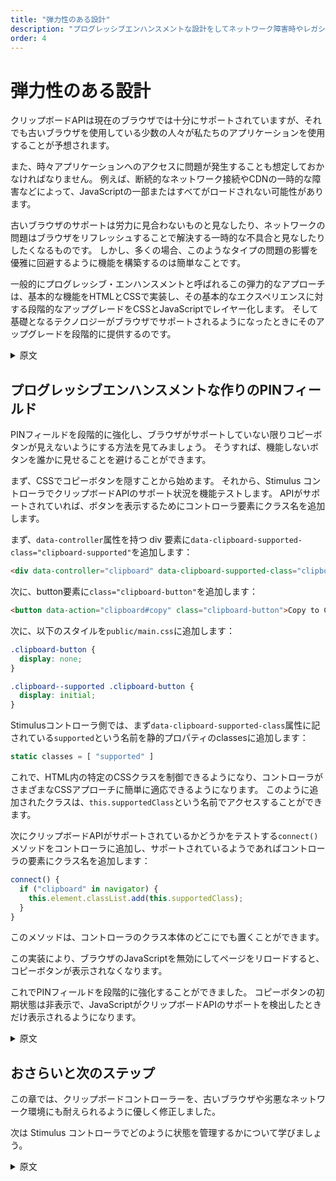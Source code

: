 ```yaml
---
title: "弾力性のある設計"
description: "プログレッシブエンハンスメントな設計をしてネットワーク障害時やレガシーブラウザ環境でも使うことができるアプリケーションを作りましょう"
order: 4
---
```


# 弾力性のある設計

クリップボードAPIは現在のブラウザでは十分にサポートされていますが、それでも古いブラウザを使用している少数の人々が私たちのアプリケーションを使用することが予想されます。

また、時々アプリケーションへのアクセスに問題が発生することも想定しておかなければなりません。 例えば、断続的なネットワーク接続やCDNの一時的な障害などによって、JavaScriptの一部またはすべてがロードされない可能性があります。

古いブラウザのサポートは労力に見合わないものと見なしたり、ネットワークの問題はブラウザをリフレッシュすることで解決する一時的な不具合と見なしたりしたくなるものです。 しかし、多くの場合、このようなタイプの問題の影響を優雅に回避するように機能を構築するのは簡単なことです。

一般的にプログレッシブ・エンハンスメントと呼ばれるこの弾力的なアプローチは、基本的な機能をHTMLとCSSで実装し、その基本的なエクスペリエンスに対する段階的なアップグレードをCSSとJavaScriptでレイヤー化します。 そして基礎となるテクノロジーがブラウザでサポートされるようになったときにそのアップグレードを段階的に提供するのです。

<details>
    <summary>原文</summary>
Although the clipboard API is well-supported in current browsers, we might still expect to have a small number of people with older browsers using our application.

We should also expect people to have problems accessing our application from time to time. For example, intermittent network connectivity or CDN availability could prevent some or all of our JavaScript from loading.

It’s tempting to write off support for older browsers as not worth the effort, or to dismiss network issues as temporary glitches that resolve themselves after a refresh. But often it’s trivially easy to build features in a way that’s gracefully resilient to these types of problems.

This resilient approach, commonly known as progressive enhancement, is the practice of delivering web interfaces such that the basic functionality is implemented in HTML and CSS, and tiered upgrades to that base experience are layered on top with CSS and JavaScript, progressively, when their underlying technologies are supported by the browser.
</details>

## プログレッシブエンハンスメントな作りのPINフィールド

PINフィールドを段階的に強化し、ブラウザがサポートしていない限りコピーボタンが見えないようにする方法を見てみましょう。 そうすれば、機能しないボタンを誰かに見せることを避けることができます。

まず、CSSでコピーボタンを隠すことから始めます。 それから、Stimulus コントローラでクリップボードAPIのサポート状況を機能テストします。 APIがサポートされていれば、ボタンを表示するためにコントローラ要素にクラス名を追加します。

まず、`data-controller`属性を持つ div 要素に`data-clipboard-supported-class="clipboard-supported"`を追加します：

```html
<div data-controller="clipboard" data-clipboard-supported-class="clipboard--supported">
```

次に、button要素に`class="clipboard-button"`を追加します：

```html
<button data-action="clipboard#copy" class="clipboard-button">Copy to Clipboard</button>
```

次に、以下のスタイルを`public/main.css`に追加します：

```css
.clipboard-button {
  display: none;
}

.clipboard--supported .clipboard-button {
  display: initial;
}
```

Stimulusコントローラ側では、まず`data-clipboard-supported-class`属性に記されている`supported`という名前を静的プロパティのclassesに追加します：

```javascript
static classes = [ "supported" ]
```

これで、HTML内の特定のCSSクラスを制御できるようになり、コントローラがさまざまなCSSアプローチに簡単に適応できるようになります。 このように追加されたクラスは、`this.supportedClass`という名前でアクセスすることができます。

次にクリップボードAPIがサポートされているかどうかをテストする`connect()`メソッドをコントローラに追加し、サポートされているようであればコントローラの要素にクラス名を追加します：


```javascript
connect() {
  if ("clipboard" in navigator) {
    this.element.classList.add(this.supportedClass);
  }
}
```

このメソッドは、コントローラのクラス本体のどこにでも置くことができます。

この実装により、ブラウザのJavaScriptを無効にしてページをリロードすると、コピーボタンが表示されなくなります。

これでPINフィールドを段階的に強化することができました。 コピーボタンの初期状態は非表示で、JavaScriptがクリップボードAPIのサポートを検出したときだけ表示されるようになります。

<details>
    <summary>原文</summary>
Let’s look at how we can progressively enhance our PIN field so that the Copy button is invisible unless it’s supported by the browser. That way we can avoid showing someone a button that doesn’t work.

We’ll start by hiding the Copy button in CSS. Then we’ll feature-test support for the Clipboard API in our Stimulus controller. If the API is supported, we’ll add a class name to the controller element to reveal the button.

We start off by adding data-clipboard-supported-class="clipboard--supported" to the div element that has the data-controller attribute:

```html
<div data-controller="clipboard" data-clipboard-supported-class="clipboard--supported">
```

Then add class="clipboard-button" to the button element:

```html
<button data-action="clipboard#copy" class="clipboard-button">Copy to Clipboard</button>
```

Then add the following styles to public/main.css:

```css
.clipboard-button {
  display: none;
}

.clipboard--supported .clipboard-button {
  display: initial;
}
```

First we’ll add the data-clipboard-supported-class attribute inside the controller as a static class:

```javascript
  static classes = [ "supported" ]
```

This will let us control the specific CSS class in the HTML, so our controller becomes even more easily adaptable to different CSS approaches. The specific class added like this can be accessed via this.supportedClass.

Now add a connect() method to the controller which will test to see if the clipboard API is supported and add a class name to the controller’s element:

```javascript
connect() {
  if ("clipboard" in navigator) {
    this.element.classList.add(this.supportedClass);
  }
}
```

You can place this method anywhere in the controller’s class body.

If you wish, disable JavaScript in your browser, reload the page, and notice the Copy button is no longer visible.

We have progressively enhanced the PIN field: its Copy button’s baseline state is hidden, becoming visible only when our JavaScript detects support for the clipboard API.

</details>

## おさらいと次のステップ

この章では、クリップボードコントローラーを、古いブラウザや劣悪なネットワーク環境にも耐えられるように優しく修正しました。

次は Stimulus コントローラでどのように状態を管理するかについて学びましょう。

<details>
    <summary>原文</summary>
In this chapter we gently modified our clipboard controller to be resilient against older browsers and degraded network conditions.

Next, we’ll learn about how Stimulus controllers manage state.
</details>


